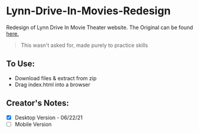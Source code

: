# Lynn-Drive-In-Movies-Redesign

Redesign of Lynn Drive In Movie Theater website. The Original can be found [here.](https://www.lynndrivein.com/)

> This wasn't asked for, made purely to practice skills

## To Use:
- Download files & extract from zip
- Drag index.html into a browser

## Creator's Notes:
- [x] Desktop Version - 06/22/21
- [ ] Mobile Version
